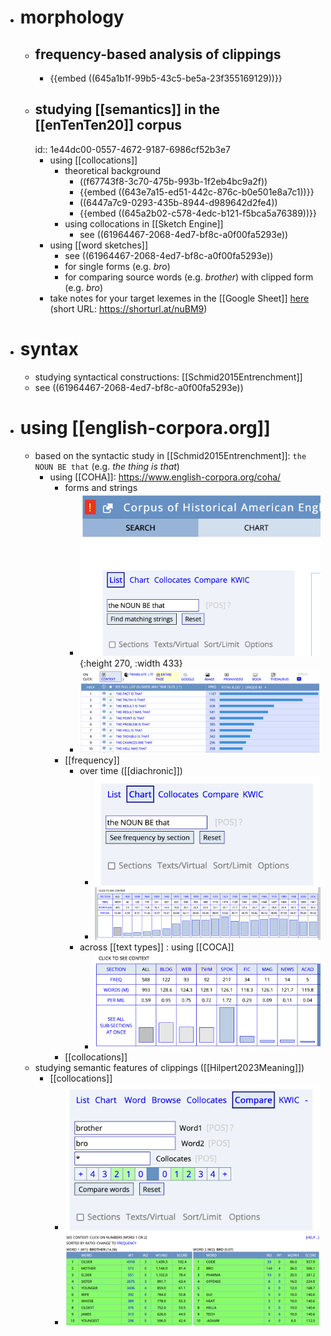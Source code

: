 - # morphology
	- ## frequency-based analysis of clippings
		- {{embed ((645a1b1f-99b5-43c5-be5a-23f355169129))}}
	- ## studying [[semantics]] in the [[enTenTen20]] corpus
	  id:: 1e44dc00-0557-4672-9187-6986cf52b3e7
		- using [[collocations]]
			- theoretical background
				- ((f67743f8-3c70-475b-993b-1f2eb4bc9a2f))
				- {{embed ((643e7a15-ed51-442c-876c-b0e501e8a7c1))}}
				- ((6447a7c9-0293-435b-8944-d989642d2fe4))
				- {{embed ((645a2b02-c578-4edc-b121-f5bca5a76389))}}
			- using collocations in [[Sketch Engine]]
				- see ((61964467-2068-4ed7-bf8c-a0f00fa5293e))
		- using [[word sketches]]
			- see ((61964467-2068-4ed7-bf8c-a0f00fa5293e))
			- for single forms (e.g. *bro*)
			- for comparing source words (e.g. *brother*) with clipped form (e.g. *bro*)
		- take notes for your target lexemes in the [[Google Sheet]] [here](https://docs.google.com/document/d/1CGxqohsOlfiJp8AWaePwUC-xYvDr6Cscf1Q1Mi-uwuI/edit?usp=sharing) (short URL: https://shorturl.at/nuBM9)
- # syntax
	- studying syntactical constructions: [[Schmid2015Entrenchment]]
	- see ((61964467-2068-4ed7-bf8c-a0f00fa5293e))
- # using [[english-corpora.org]]
	- based on the syntactic study in [[Schmid2015Entrenchment]]: `the NOUN BE that` (e.g. *the thing is that*)
		- using [[COHA]]: https://www.english-corpora.org/coha/
			- forms and strings
				- ![image.png](../assets/image_1684237542237_0.png){:height 270, :width 433}
				- ![image.png](../assets/image_1684237511308_0.png)
			- [[frequency]]
				- over time ([[diachronic]])
					- ![image.png](../assets/image_1684237572839_0.png)
					- ![image.png](../assets/image_1684237629156_0.png)
				- across [[text types]] : using [[COCA]]
					- ![image.png](../assets/image_1684237943696_0.png)
			- [[collocations]]
	- studying semantic features of clippings ([[Hilpert2023Meaning]])
		- [[collocations]]
			- ![image.png](../assets/image_1684237426924_0.png)
			- ![image.png](../assets/image_1684237409457_0.png)